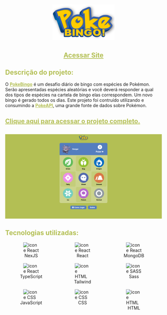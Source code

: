 <h1 align="center">
    <img src='public/assets/Logo.png' alt='logo do projeto: ToDo App' width='200'>
</h1>

<h2 align='center'><a href='https://poke-bingo.vercel.app/' target='_blank' style='display: block; color: #b3bf54; font-weight: bold; margin: 30px'>Acessar Site</a></h2>

<h2 style='color: #b3bf54; border-bottom:none'>Descrição do projeto:</h2>
<p style='margin-bottom: 30px'>
    O <a href='https://poke-bingo.vercel.app/' target='_blank' style='color: #b3bf54; font-weight: bold;'>PokeBingo</a> é um desafio diário de bingo com espécies de Pokémon. Serão apresentadas espécies aleatórias e você deverá responder a qual dos tipos de espécies na cartela de bingo elas correspondem. Um novo bingo é gerado todos os dias.
    Este projeto foi contruído utilizando e consumindo a <a href='https://pokeapi.co/' target='_blank' style='color: #b3bf54; font-weight: bold;'>PokeAPI</a>, uma grande fonte de dados sobre Pokémon.
    <a href='https://poke-bingo.vercel.app/' target='_blank' style='display: block; color: #b3bf54; font-size: 20px; font-weight: bold; margin-top: 30px'>Clique aqui para acessar o projeto completo.</a>
</p>

<p align='center'style='margin-bottom: 30px'>
    <img src='public/assets/Screenshot.png' alt='captura de tela do projeto' width='720'>
</p>

<h2 style='color: #b3bf54; border-bottom:none'>Tecnologias utilizadas:</h2>
<ul style='list-style: none; list-style-type: none; display: grid; grid-template-columns: repeat(3, 1fr); gap: 16px'>
    <li style='display: flex; flex-direction: column; align-items: center; margin-right: 30px'>
        <img alt="icone React" width="50" src="https://cdn.jsdelivr.net/gh/devicons/devicon@latest/icons/nextjs/nextjs-original.svg" />
        NexJS
    </li>
    <li style='display: flex; flex-direction: column; align-items: center; margin-right: 30px'>
        <img alt="icone React" width="50" src="https://cdn.jsdelivr.net/gh/devicons/devicon/icons/react/react-original.svg" />
        React
    </li>
    <li style='display: flex; flex-direction: column; align-items: center; margin-right: 30px'>
        <img alt="icone React" width="50" src="https://cdn.jsdelivr.net/gh/devicons/devicon@latest/icons/mongodb/mongodb-original.svg" />
        MongoDB
    </li>
    <li style='display: flex; flex-direction: column; align-items: center; margin-right: 30px'>
        <img alt="icone React" width="50" src="https://cdn.jsdelivr.net/gh/devicons/devicon/icons/typescript/typescript-original.svg" />
        TypeScript
    </li>
    <li style='display: flex; flex-direction: column; align-items: center; margin-right: 30px'>
        <img alt="icone HTML" width="50" src="https://cdn.jsdelivr.net/gh/devicons/devicon@latest/icons/tailwindcss/tailwindcss-original.svg" />
        Tailwind
    </li>
    <li style='display: flex; flex-direction: column; align-items: center; margin-right: 30px'>
        <img alt="icone SASS" width="50" src="https://cdn.jsdelivr.net/gh/devicons/devicon/icons/sass/sass-original.svg" />
        Sass
    </li>
    <li style='display: flex; flex-direction: column; align-items: center; margin-right: 30px'>
        <img alt="icone CSS" width="50" src="https://cdn.jsdelivr.net/gh/devicons/devicon@latest/icons/javascript/javascript-original.svg" />
        JavaScript
    </li>
    <li style='display: flex; flex-direction: column; align-items: center; margin-right: 30px'>
        <img alt="icone CSS" width="50" src="https://cdn.jsdelivr.net/gh/devicons/devicon/icons/css3/css3-original.svg" />
        CSS
    </li>
    <li style='display: flex; flex-direction: column; align-items: center; margin-right: 30px'>
        <img alt="icone HTML" width="50" src="https://cdn.jsdelivr.net/gh/devicons/devicon/icons/html5/html5-original.svg" />
        HTML
    </li>
</ul>
